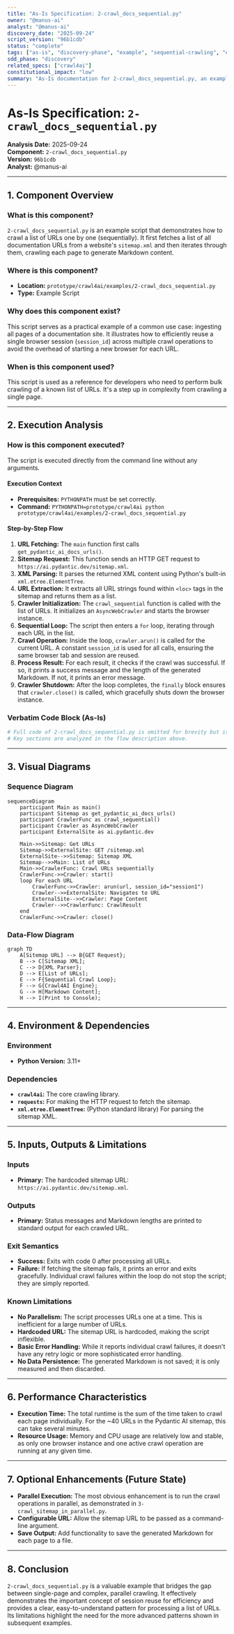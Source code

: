 ```yaml
---
title: "As-Is Specification: 2-crawl_docs_sequential.py"
owner: "@manus-ai"
analyst: "@manus-ai"
discovery_date: "2025-09-24"
script_version: "96b1cdb"
status: "complete"
tags: ["as-is", "discovery-phase", "example", "sequential-crawling", "examples-layer", "tier-4"]
sdd_phase: "discovery"
related_specs: ["crawl4ai"]
constitutional_impact: "low"
summary: "As-Is documentation for 2-crawl_docs_sequential.py, an example script demonstrating how to crawl a list of URLs sequentially while reusing the same browser session."
---
```


# As-Is Specification: `2-crawl_docs_sequential.py`

**Analysis Date:** 2025-09-24  
**Component:** `2-crawl_docs_sequential.py`  
**Version:** `96b1cdb`  
**Analyst:** @manus-ai  

---

## 1. Component Overview

### **What is this component?**
`2-crawl_docs_sequential.py` is an example script that demonstrates how to crawl a list of URLs one by one (sequentially). It first fetches a list of all documentation URLs from a website's `sitemap.xml` and then iterates through them, crawling each page to generate Markdown content.

### **Where is this component?**
- **Location:** `prototype/crawl4ai/examples/2-crawl_docs_sequential.py`
- **Type:** Example Script

### **Why does this component exist?**
This script serves as a practical example of a common use case: ingesting all pages of a documentation site. It illustrates how to efficiently reuse a single browser session (`session_id`) across multiple crawl operations to avoid the overhead of starting a new browser for each URL.

### **When is this component used?**
This script is used as a reference for developers who need to perform bulk crawling of a known list of URLs. It's a step up in complexity from crawling a single page.

---

## 2. Execution Analysis

### **How is this component executed?**
The script is executed directly from the command line without any arguments.

#### **Execution Context**
- **Prerequisites:** `PYTHONPATH` must be set correctly.
- **Command:** `PYTHONPATH=prototype/crawl4ai python prototype/crawl4ai/examples/2-crawl_docs_sequential.py`

#### **Step-by-Step Flow**
1.  **URL Fetching:** The `main` function first calls `get_pydantic_ai_docs_urls()`.
2.  **Sitemap Request:** This function sends an HTTP GET request to `https://ai.pydantic.dev/sitemap.xml`.
3.  **XML Parsing:** It parses the returned XML content using Python's built-in `xml.etree.ElementTree`.
4.  **URL Extraction:** It extracts all URL strings found within `<loc>` tags in the sitemap and returns them as a list.
5.  **Crawler Initialization:** The `crawl_sequential` function is called with the list of URLs. It initializes an `AsyncWebCrawler` and starts the browser instance.
6.  **Sequential Loop:** The script then enters a `for` loop, iterating through each URL in the list.
7.  **Crawl Operation:** Inside the loop, `crawler.arun()` is called for the current URL. A constant `session_id` is used for all calls, ensuring the same browser tab and session are reused.
8.  **Process Result:** For each result, it checks if the crawl was successful. If so, it prints a success message and the length of the generated Markdown. If not, it prints an error message.
9.  **Crawler Shutdown:** After the loop completes, the `finally` block ensures that `crawler.close()` is called, which gracefully shuts down the browser instance.

### **Verbatim Code Block (As-Is)**
```python
# Full code of 2-crawl_docs_sequential.py is omitted for brevity but is identical to the version in the repository at commit 96b1cdb
# Key sections are analyzed in the flow description above.
```

---

## 3. Visual Diagrams

### **Sequence Diagram**
```mermaid
sequenceDiagram
    participant Main as main()
    participant Sitemap as get_pydantic_ai_docs_urls()
    participant CrawlerFunc as crawl_sequential()
    participant Crawler as AsyncWebCrawler
    participant ExternalSite as ai.pydantic.dev

    Main->>Sitemap: Get URLs
    Sitemap->>ExternalSite: GET /sitemap.xml
    ExternalSite-->>Sitemap: Sitemap XML
    Sitemap-->>Main: List of URLs
    Main->>CrawlerFunc: Crawl URLs sequentially
    CrawlerFunc->>Crawler: start()
    loop For each URL
        CrawlerFunc->>Crawler: arun(url, session_id="session1")
        Crawler-->>ExternalSite: Navigates to URL
        ExternalSite-->>Crawler: Page Content
        Crawler-->>CrawlerFunc: CrawlResult
    end
    CrawlerFunc->>Crawler: close()
```

### **Data-Flow Diagram**
```mermaid
graph TD
    A[Sitemap URL] --> B{GET Request};
    B --> C[Sitemap XML];
    C --> D{XML Parser};
    D --> E[List of URLs];
    E --> F{Sequential Crawl Loop};
    F --> G{Crawl4AI Engine};
    G --> H[Markdown Content];
    H --> I(Print to Console);
```

---

## 4. Environment & Dependencies

### **Environment**
- **Python Version:** 3.11+

### **Dependencies**
- **`crawl4ai`:** The core crawling library.
- **`requests`:** For making the HTTP request to fetch the sitemap.
- **`xml.etree.ElementTree`:** (Python standard library) For parsing the sitemap XML.

---

## 5. Inputs, Outputs & Limitations

### **Inputs**
- **Primary:** The hardcoded sitemap URL: `https://ai.pydantic.dev/sitemap.xml`.

### **Outputs**
- **Primary:** Status messages and Markdown lengths are printed to standard output for each crawled URL.

### **Exit Semantics**
- **Success:** Exits with code 0 after processing all URLs.
- **Failure:** If fetching the sitemap fails, it prints an error and exits gracefully. Individual crawl failures within the loop do not stop the script; they are simply reported.

### **Known Limitations**
- **No Parallelism:** The script processes URLs one at a time. This is inefficient for a large number of URLs.
- **Hardcoded URL:** The sitemap URL is hardcoded, making the script inflexible.
- **Basic Error Handling:** While it reports individual crawl failures, it doesn't have any retry logic or more sophisticated error handling.
- **No Data Persistence:** The generated Markdown is not saved; it is only measured and then discarded.

---

## 6. Performance Characteristics

- **Execution Time:** The total runtime is the sum of the time taken to crawl each page individually. For the ~40 URLs in the Pydantic AI sitemap, this can take several minutes.
- **Resource Usage:** Memory and CPU usage are relatively low and stable, as only one browser instance and one active crawl operation are running at any given time.

---

## 7. Optional Enhancements (Future State)

- **Parallel Execution:** The most obvious enhancement is to run the crawl operations in parallel, as demonstrated in `3-crawl_sitemap_in_parallel.py`.
- **Configurable URL:** Allow the sitemap URL to be passed as a command-line argument.
- **Save Output:** Add functionality to save the generated Markdown for each page to a file.

---

## 8. Conclusion

`2-crawl_docs_sequential.py` is a valuable example that bridges the gap between single-page and complex, parallel crawling. It effectively demonstrates the important concept of session reuse for efficiency and provides a clear, easy-to-understand pattern for processing a list of URLs. Its limitations highlight the need for the more advanced patterns shown in subsequent examples.

